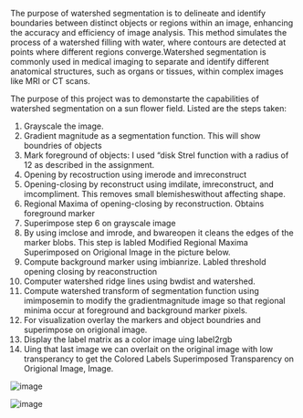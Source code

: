 
The purpose of watershed segmentation is to delineate and identify boundaries between distinct objects or regions within an image, enhancing the accuracy and efficiency of image analysis. This method simulates the process of a watershed filling with water, where contours are detected at points where different regions converge.Watershed segmentation is commonly used in medical imaging to separate and identify different anatomical structures, such as organs or tissues, within complex images like MRI or CT scans.

The purpose of this project was to demonstarte the capabilities of watershed segmentation on a sun flower field. 
Listed are the steps taken:
1)	Grayscale the image. 
2)	Gradient magnitude as a segmentation function. This will show boundries of objects
3)	Mark foreground of objects: I used “disk Strel function with a radius of 12 as described in the assignment.
4)	Opening by recostruction using imerode and imreconstruct
5)	Opening-closing by reconstruct using imdilate, imreconstruct, and imcompliment. This removes small blemisheswithout affecting shape.
6)	Regional Maxima of opening-closing by reconstruction. Obtains foreground marker
7)	Superimpose step 6 on grayscale image
8)	By using imclose and imrode, and bwareopen it cleans the edges of the marker blobs. This step is labled Modified Regional Maxima Superimposed on Origional Image in the picture below.
9)	Compute background marker using imbianrize. Labled threshold opening closing by reaconstruction
10)	Computer watershed ridge lines using bwdist and watershed.
11)	Compute watershed transform of segmentation function using imimposemin to modify the gradientmagnitude image so that regional minima occur at foreground and background marker pixels. 
12)	For visualization overlay the markers and object boundries and superimpose on origional image. 
13)	Display the label matrix as a color image uing label2rgb
14)	Uing that last image we can overlait on the original image with low transperancy to get the Colored Labels Superimposed Transparency on Origional Image, Image.


![image](https://github.com/user-attachments/assets/2720d181-e574-403d-a571-985a7881ee75)

![image](https://github.com/user-attachments/assets/800d9eec-b4ae-4a39-a704-67749da48bd2)

